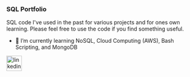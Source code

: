 ### SQL Portfolio

SQL code I've used in the past for various projects and for ones own learning. Please feel free to use the code if you find something useful. 

- 🌱 I’m currently learning NoSQL, Cloud Computing (AWS), Bash Scripting, and MongoDB

[<img src='https://cdn.jsdelivr.net/npm/simple-icons@3.0.1/icons/linkedin.svg' alt='linkedin' height='40'>](https://www.linkedin.com/in/axelahl//)

